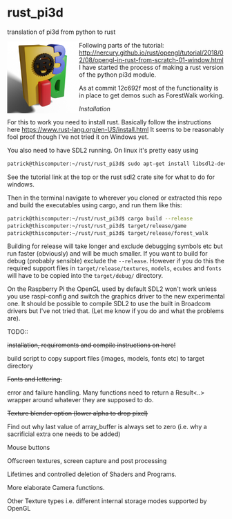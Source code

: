 # rust_pi3d
translation of pi3d from python to rust

<img src="rust_pi3d.png" align="left" width="33%" />

Following parts of the tutorial:
http://nercury.github.io/rust/opengl/tutorial/2018/02/08/opengl-in-rust-from-scratch-01-window.html
I have started the process of making a rust version of the python pi3d
module.

As at commit 12c692f most of the functionality is in place to get demos such
as ForestWalk working.

*Installation*

For this to work you need to install rust. Basically follow the instructions
here https://www.rust-lang.org/en-US/install.html It seems to be reasonably
fool proof though I've not tried it on Windows yet.

You also need to have SDL2 running. On linux it's pretty easy using

```sh
patrick@thiscomputer:~/rust/rust_pi3d$ sudo apt-get install libsdl2-dev
```

See the tutorial link at the top or the rust sdl2 crate site for what to
do for windows.

Then in the terminal navigate to wherever you cloned or extracted this
repo and build the executables using cargo, and run them like this:

```sh
patrick@thiscomputer:~/rust/rust_pi3d$ cargo build --release
patrick@thiscomputer:~/rust/rust_pi3d$ target/release/game
patrick@thiscomputer:~/rust/rust_pi3d$ target/release/forest_walk
```

Building for release will take longer and exclude debugging symbols etc but
run faster (obviously) and will be much smaller. If you want to build for
debug (probably sensible) exclude the `--release`. However if you do this
the required support files in `target/release/textures`, `models`, `ecubes`
and `fonts` will have to be copied into the `target/debug/` directory.

On the Raspberry Pi the OpenGL used by default SDL2 won't work unless you use
raspi-config and switch the graphics driver to the new experimental one.
It should be possible to compile SDL2 to use the built in Broadcom drivers
but I've not tried that. (Let me know if you do and what the problems are).

TODO::

~~installation, requirements and compile instructions on here!~~

build script to copy support files (images, models, fonts etc) to target
directory

~~Fonts and lettering.~~

error and failure handling. Many functions need to return a Result<..>
wrapper around whatever they are supposed to do.

~~Texture blender option (lower alpha to drop pixel)~~

Find out why last value of array_buffer is always set to zero (i.e.
why a sacrificial extra one needs to be added)

Mouse buttons

Offscreen textures, screen capture and post processing

Lifetimes and controlled deletion of Shaders and Programs.

More elaborate Camera functions.

Other Texture types i.e. different internal storage modes supported
by OpenGL
